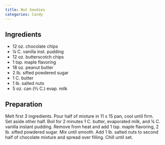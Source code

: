 ```yaml
---
title: Nut Goodies
categories: Candy
---
```


## Ingredients

- 12 oz. chocolate chips
- ¼ C. vanilla inst. pudding
- 12 oz. butterscotch chips
- 1 tsp. maple flavoring
- 18 oz. peanut butter
- 2 lb. sifted powdered sugar
- 1 C. butter
- 1 lb. salted nuts
- 5 oz. can (⅔ C.) evap. milk

## Preparation

Melt first 3 ingredients.  Pour half of mixture in 11 x 15 pan, cool until firm.  Set aside other half.  Boil for 2 minutes 1 C. butter, evaporated milk, and ¼ C. vanilla instant pudding.  Remove from heat and add 1 tsp. maple flavoring, 2 lb. sifted powdered sugar.  Mix until smooth.  Add 1 lb. salted nuts to second half of chocolate mixture and spread over filling.  Chill until set.

